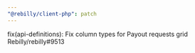 ```yaml
---
"@rebilly/client-php": patch
---
```


fix(api-definitions): Fix column types for Payout requests grid Rebilly/rebilly#9513
